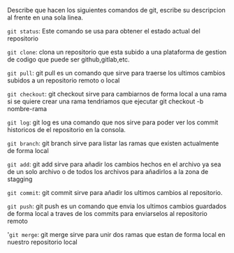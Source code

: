 Describe que hacen los siguientes comandos de git, escribe su descripcion al frente en una sola linea.

`git status`: Este comando se usa para obtener el estado actual del repositorio

`git clone`: clona un repositorio que esta subido a una plataforma de gestion de codigo que puede ser github,gitlab,etc.

`git pull`: git pull es un comando que sirve para traerse los ultimos cambios subidos a un repositorio remoto o local

`git checkout`: git checkout sirve para cambiarnos de forma local a una rama si se quiere crear una rama tendriamos que ejecutar git checkout -b nombre-rama

`git log`: git log es una comando que nos sirve para poder ver los commit historicos de el repositorio en la consola.

`git branch`: git branch sirve para listar las ramas que existen actualmente de forma local

`git add`: git add sirve para añadir los cambios hechos en el archivo ya sea de un solo archivo o de todos los archivos para añadirlos a la zona de stagging

`git commit`: git commit sirve para añadir los ultimos cambios al repositorio.

`git push`: git push es un comando que envia los ultimos cambios guardados de forma local a traves de los commits para enviarselos al repositorio remoto

'`git merge`: git merge sirve para unir dos ramas que estan de forma local en nuestro repositorio local
